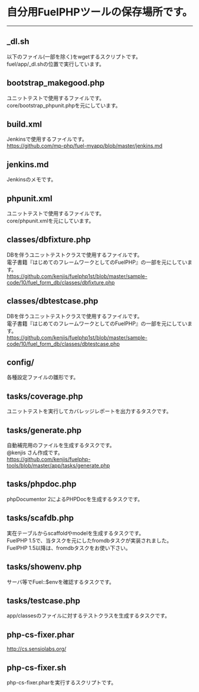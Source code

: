 # 自分用FuelPHPツールの保存場所です。
---
## _dl.sh
以下のファイル(一部を除く)をwgetするスクリプトです。  
fuel/app/_dl.shの位置で実行しています。

## bootstrap_makegood.php
ユニットテストで使用するファイルです。  
core/bootstrap_phpunit.phpを元にしています。

## build.xml
Jenkinsで使用するファイルです。  
https://github.com/mp-php/fuel-myapp/blob/master/jenkins.md

## jenkins.md
Jenkinsのメモです。

## phpunit.xml
ユニットテストで使用するファイルです。  
core/phpunit.xmlを元にしています。

## classes/dbfixture.php
DBを伴うユニットテストクラスで使用するファイルです。  
電子書籍『はじめてのフレームワークとしてのFuelPHP』の一部を元にしています。  
https://github.com/kenjis/fuelphp1st/blob/master/sample-code/10/fuel_form_db/classes/dbfixture.php

## classes/dbtestcase.php
DBを伴うユニットテストクラスで使用するファイルです。  
電子書籍『はじめてのフレームワークとしてのFuelPHP』の一部を元にしています。  
https://github.com/kenjis/fuelphp1st/blob/master/sample-code/10/fuel_form_db/classes/dbtestcase.php

## config/
各種設定ファイルの雛形です。

## tasks/coverage.php
ユニットテストを実行してカバレッジレポートを出力するタスクです。

## tasks/generate.php
自動補完用のファイルを生成するタスクです。  
@kenjis さん作成です。  
https://github.com/kenjis/fuelphp-tools/blob/master/app/tasks/generate.php

## tasks/phpdoc.php
phpDocumentor 2によるPHPDocを生成するタスクです。

## tasks/scafdb.php
実在テーブルからscaffoldやmodelを生成するタスクです。  
FuelPHP 1.5で、当タスクを元にしたfromdbタスクが実装されました。  
FuelPHP 1.5以降は、fromdbタスクをお使い下さい。

## tasks/showenv.php
サーバ等でFuel::$envを確認するタスクです。

## tasks/testcase.php
app/classesのファイルに対するテストクラスを生成するタスクです。

## php-cs-fixer.phar
http://cs.sensiolabs.org/

## php-cs-fixer.sh
php-cs-fixer.pharを実行するスクリプトです。
